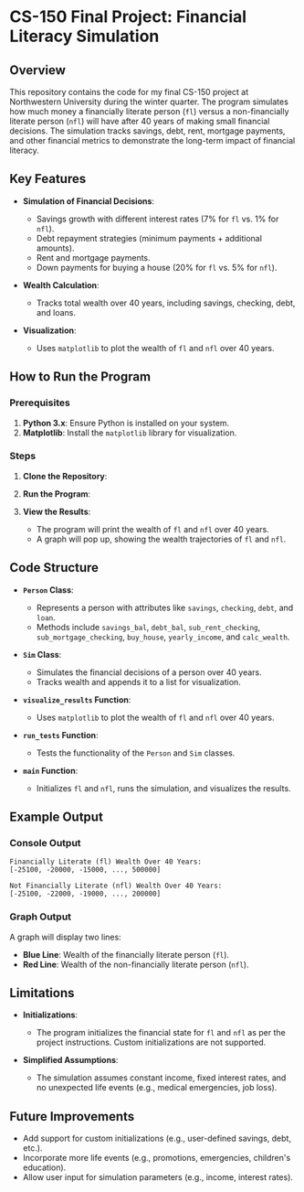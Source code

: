 
# CS-150 Final Project: Financial Literacy Simulation

## Overview

This repository contains the code for my final CS-150 project at Northwestern University during the winter quarter. The program simulates how much money a financially literate person (`fl`) versus a non-financially literate person (`nfl`) will have after 40 years of making small financial decisions. The simulation tracks savings, debt, rent, mortgage payments, and other financial metrics to demonstrate the long-term impact of financial literacy.


## Key Features

- **Simulation of Financial Decisions**:
  - Savings growth with different interest rates (7% for `fl` vs. 1% for `nfl`).
  - Debt repayment strategies (minimum payments + additional amounts).
  - Rent and mortgage payments.
  - Down payments for buying a house (20% for `fl` vs. 5% for `nfl`).

- **Wealth Calculation**:
  - Tracks total wealth over 40 years, including savings, checking, debt, and loans.

- **Visualization**:
  - Uses `matplotlib` to plot the wealth of `fl` and `nfl` over 40 years.


## How to Run the Program

### Prerequisites

1. **Python 3.x**: Ensure Python is installed on your system.
2. **Matplotlib**: Install the `matplotlib` library for visualization.



### Steps

1. **Clone the Repository**:

2. **Run the Program**:

3. **View the Results**:
   - The program will print the wealth of `fl` and `nfl` over 40 years.
   - A graph will pop up, showing the wealth trajectories of `fl` and `nfl`.


## Code Structure

- **`Person` Class**:
  - Represents a person with attributes like `savings`, `checking`, `debt`, and `loan`.
  - Methods include `savings_bal`, `debt_bal`, `sub_rent_checking`, `sub_mortgage_checking`, `buy_house`, `yearly_income`, and `calc_wealth`.

- **`Sim` Class**:
  - Simulates the financial decisions of a person over 40 years.
  - Tracks wealth and appends it to a list for visualization.

- **`visualize_results` Function**:
  - Uses `matplotlib` to plot the wealth of `fl` and `nfl` over 40 years.

- **`run_tests` Function**:
  - Tests the functionality of the `Person` and `Sim` classes.

- **`main` Function**:
  - Initializes `fl` and `nfl`, runs the simulation, and visualizes the results.


## Example Output

### Console Output

```
Financially Literate (fl) Wealth Over 40 Years:
[-25100, -20000, -15000, ..., 500000]

Not Financially Literate (nfl) Wealth Over 40 Years:
[-25100, -22000, -19000, ..., 200000]
```

### Graph Output

A graph will display two lines:
- **Blue Line**: Wealth of the financially literate person (`fl`).
- **Red Line**: Wealth of the non-financially literate person (`nfl`).


## Limitations

- **Initializations**:
  - The program initializes the financial state for `fl` and `nfl` as per the project instructions. Custom initializations are not supported.

- **Simplified Assumptions**:
  - The simulation assumes constant income, fixed interest rates, and no unexpected life events (e.g., medical emergencies, job loss).


## Future Improvements

- Add support for custom initializations (e.g., user-defined savings, debt, etc.).
- Incorporate more life events (e.g., promotions, emergencies, children's education).
- Allow user input for simulation parameters (e.g., income, interest rates).




